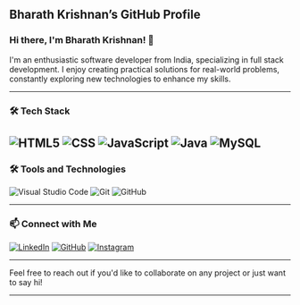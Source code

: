 ## Bharath Krishnan’s GitHub Profile


### Hi there, I'm Bharath Krishnan! 👋

I'm an enthusiastic software developer from India, specializing in full stack development. I enjoy creating practical solutions for real-world problems, constantly exploring new technologies to enhance my skills.

---

### 🛠️ Tech Stack

![HTML5](https://img.shields.io/badge/-HTML5-E34F26?style=flat&logo=html5&logoColor=white)
![CSS](https://img.shields.io/badge/-CSS-1572B6?style=flat&logo=css3&logoColor=white)
![JavaScript](https://img.shields.io/badge/-JavaScript-F7DF1E?style=flat&logo=javascript&logoColor=white)
![Java](https://img.shields.io/badge/-Java-007396?style=flat&logo=java&logoColor=white)
![MySQL](https://img.shields.io/badge/-MySQL-4479A1?style=flat&logo=mysql&logoColor=white)
---

### 🛠️ Tools and Technologies

![Visual Studio Code](https://img.shields.io/badge/-VSCode-007ACC?style=flat&logo=visual-studio-code&logoColor=white)
![Git](https://img.shields.io/badge/-Git-F05032?style=flat&logo=git&logoColor=white)
![GitHub](https://img.shields.io/badge/-GitHub-181717?style=flat&logo=github&logoColor=white)

---
### 📫 Connect with Me

[![LinkedIn](https://img.shields.io/badge/-LinkedIn-0A66C2?style=flat&logo=linkedin&logoColor=white)](https://www.linkedin.com/in/bharath-krishnan-124b24259/)
[![GitHub](https://img.shields.io/badge/-GitHub-181717?style=flat&logo=github&logoColor=white)](https://github.com/bharath-krishnan2145)
[![Instagram](https://img.shields.io/badge/-Instagram-E4405F?style=flat&logo=instagram&logoColor=white)](https://www.instagram.com/bharath_krishnan2104/)

---

Feel free to reach out if you'd like to collaborate on any project or just want to say hi!

---
